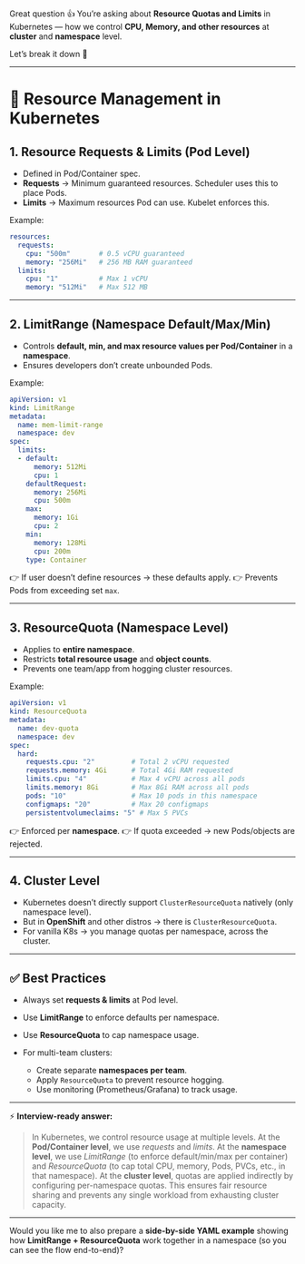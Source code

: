 Great question 👍 You’re asking about **Resource Quotas and Limits** in Kubernetes — how we control **CPU, Memory, and other resources** at **cluster** and **namespace** level.

Let’s break it down 🚀

---

# 📌 **Resource Management in Kubernetes**

## 1. **Resource Requests & Limits (Pod Level)**

* Defined in Pod/Container spec.
* **Requests** → Minimum guaranteed resources. Scheduler uses this to place Pods.
* **Limits** → Maximum resources Pod can use. Kubelet enforces this.

Example:

```yaml
resources:
  requests:
    cpu: "500m"       # 0.5 vCPU guaranteed
    memory: "256Mi"   # 256 MB RAM guaranteed
  limits:
    cpu: "1"          # Max 1 vCPU
    memory: "512Mi"   # Max 512 MB
```

---

## 2. **LimitRange (Namespace Default/Max/Min)**

* Controls **default, min, and max resource values per Pod/Container** in a **namespace**.
* Ensures developers don’t create unbounded Pods.

Example:

```yaml
apiVersion: v1
kind: LimitRange
metadata:
  name: mem-limit-range
  namespace: dev
spec:
  limits:
  - default:
      memory: 512Mi
      cpu: 1
    defaultRequest:
      memory: 256Mi
      cpu: 500m
    max:
      memory: 1Gi
      cpu: 2
    min:
      memory: 128Mi
      cpu: 200m
    type: Container
```

👉 If user doesn’t define resources → these defaults apply.
👉 Prevents Pods from exceeding set `max`.

---

## 3. **ResourceQuota (Namespace Level)**

* Applies to **entire namespace**.
* Restricts **total resource usage** and **object counts**.
* Prevents one team/app from hogging cluster resources.

Example:

```yaml
apiVersion: v1
kind: ResourceQuota
metadata:
  name: dev-quota
  namespace: dev
spec:
  hard:
    requests.cpu: "2"         # Total 2 vCPU requested
    requests.memory: 4Gi      # Total 4Gi RAM requested
    limits.cpu: "4"           # Max 4 vCPU across all pods
    limits.memory: 8Gi        # Max 8Gi RAM across all pods
    pods: "10"                # Max 10 pods in this namespace
    configmaps: "20"          # Max 20 configmaps
    persistentvolumeclaims: "5" # Max 5 PVCs
```

👉 Enforced per **namespace**.
👉 If quota exceeded → new Pods/objects are rejected.

---

## 4. **Cluster Level**

* Kubernetes doesn’t directly support `ClusterResourceQuota` natively (only namespace level).
* But in **OpenShift** and other distros → there is `ClusterResourceQuota`.
* For vanilla K8s → you manage quotas per namespace, across the cluster.

---

## ✅ **Best Practices**

* Always set **requests & limits** at Pod level.
* Use **LimitRange** to enforce defaults per namespace.
* Use **ResourceQuota** to cap namespace usage.
* For multi-team clusters:

  * Create separate **namespaces per team**.
  * Apply `ResourceQuota` to prevent resource hogging.
  * Use monitoring (Prometheus/Grafana) to track usage.

---

⚡ **Interview-ready answer:**

> In Kubernetes, we control resource usage at multiple levels. At the **Pod/Container level**, we use *requests* and *limits*. At the **namespace level**, we use *LimitRange* (to enforce default/min/max per container) and *ResourceQuota* (to cap total CPU, memory, Pods, PVCs, etc., in that namespace). At the **cluster level**, quotas are applied indirectly by configuring per-namespace quotas. This ensures fair resource sharing and prevents any single workload from exhausting cluster capacity.

---

Would you like me to also prepare a **side-by-side YAML example** showing how **LimitRange + ResourceQuota** work together in a namespace (so you can see the flow end-to-end)?
